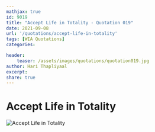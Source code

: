 ```yaml
---
mathjax: true
id: 9019
title: "Accept Life in Totality - Quotation 019"
date: 2021-09-08
url: '/quotations/accept-life-in-totality'
tags: [WIA Quotations] 
categories: 

header:
    teaser: /assets/images/quotations/quotation019.jpg
author: Hari Thapliyaal 
excerpt:
share: true 
---
```


# Accept Life in Totality

![Accept Life in Totality](/assets/images/quotations/quotation019.jpg)
